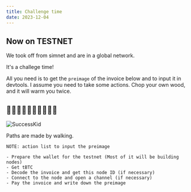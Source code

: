 ```yaml
---
title: Challenge time
date: 2023-12-04
---
```


## Now on TESTNET

We took off from simnet and are in a global network.

It's a challege time!

All you need is to get the `preimage` of the invoice below and to input it in devtools. I assume you need to take some actions. Chop your own wood, and it will warm you twice.

<hr id="l402" hidden>

## 🎉🎉🎉🎉🎉🎉🎉🎉🎉🎉

![SuccessKid](https://upload.wikimedia.org/wikipedia/en/f/ff/SuccessKid.jpg)

Paths are made by walking.

```
NOTE: action list to input the preimage

- Prepare the wallet for the testnet (Most of it will be building nodes)
- Get tBTC
- Decode the invoice and get this node ID (if necessary)
- Connect to the node and open a channel (if necessary)
- Pay the invoice and write down the preimage
```
